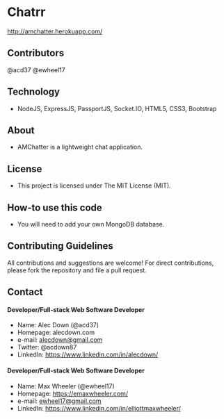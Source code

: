 # Chatrr
http://amchatter.herokuapp.com/

## Contributors
@acd37
@ewheel17


## Technology
* NodeJS, ExpressJS, PassportJS, Socket.IO, HTML5, CSS3, Bootstrap

## About
* AMChatter is a lightweight chat application.

## License 
* This project is licensed under The MIT License (MIT).

## How-to use this code
* You will need to add your own MongoDB database.

## Contributing Guidelines
All contributions and suggestions are welcome!
For direct contributions, please fork the repository and file a pull request. 

## Contact
#### Developer/Full-stack Web Software Developer
* Name: Alec Down (@acd37)
* Homepage: alecdown.com
* e-mail: alecdown@gmail.com
* Twitter: @acdown87
* LinkedIn: https://www.linkedin.com/in/alecdown/

#### Developer/Full-stack Web Software Developer
* Name: Max Wheeler (@ewheel17)
* Homepage: https://emaxwheeler.com/
* e-mail: ewheel17@gmail.com
* LinkedIn: https://www.linkedin.com/in/elliottmaxwheeler/
